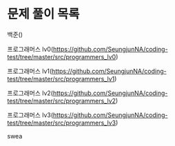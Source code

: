 # 문제 풀이 목록

백준()



프로그래머스 lv0(https://github.com/SeungjunNA/coding-test/tree/master/src/programmers_lv0)


프로그래머스 lv1(https://github.com/SeungjunNA/coding-test/tree/master/src/programmers_lv1)


프로그래머스 lv2(https://github.com/SeungjunNA/coding-test/tree/master/src/programmers_lv2)



프로그래머스 lv3(https://github.com/SeungjunNA/coding-test/tree/master/src/programmers_lv3)


swea
